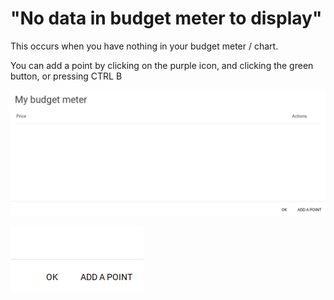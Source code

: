 # "No data in budget meter to display"

This occurs when you have nothing in your budget meter / chart. 

You can add a point by clicking on the purple icon, and clicking the green button, or pressing CTRL B

![Budget meter modal](../.gitbook/assets/image.png)

![Add a point by clicking this button](../.gitbook/assets/image%20%281%29.png)

